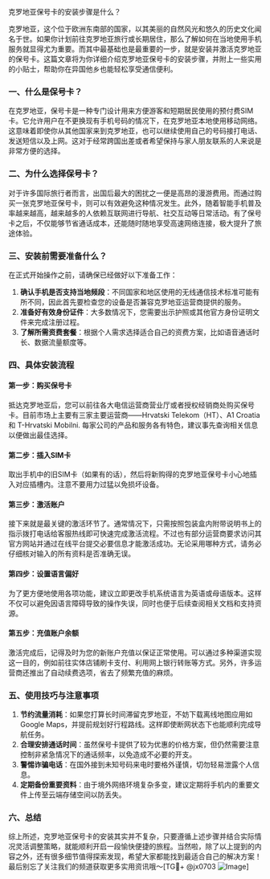 克罗地亚保号卡的安装步骤是什么？

克罗地亚，这个位于欧洲东南部的国家，以其美丽的自然风光和悠久的历史文化闻名于世。如果你计划前往克罗地亚旅行或长期居住，那么了解如何在当地使用手机服务就显得尤为重要。而其中最基础也是最重要的一步，就是安装并激活克罗地亚的保号卡。这篇文章将为你详细介绍克罗地亚保号卡的安装步骤，并附上一些实用的小贴士，帮助你在异国他乡也能轻松享受通信便利。

### 一、什么是保号卡？

在克罗地亚，保号卡是一种专门设计用来方便游客和短期居民使用的预付费SIM卡。它允许用户在不更换现有手机号码的情况下，在克罗地亚本地使用移动网络。这意味着即使你从其他国家来到克罗地亚，也可以继续使用自己的号码接打电话、发送短信以及上网。这对于经常跨国出差或者希望保持与家人朋友联系的人来说是非常方便的选择。

### 二、为什么选择保号卡？

对于许多国际旅行者而言，出国后最大的困扰之一便是高昂的漫游费用。而通过购买一张克罗地亚保号卡，则可以有效避免这种情况发生。此外，随着智能手机普及率越来越高，越来越多的人依赖互联网进行导航、社交互动等日常活动。有了保号卡之后，不仅能够节省通话成本，还能随时随地享受高速网络连接，极大提升了旅途体验。

### 三、安装前需要准备什么？

在正式开始操作之前，请确保已经做好以下准备工作：
1. **确认手机是否支持当地频段**：不同国家和地区使用的无线通信技术标准可能有所不同，因此首先要检查您的设备是否兼容克罗地亚运营商提供的服务。
2. **准备好有效身份证件**：大多数情况下，您需要出示护照或其他官方身份证明文件来完成注册过程。
3. **了解所需资费套餐**：根据个人需求选择适合自己的资费方案，比如语音通话时长、数据流量额度等。

### 四、具体安装流程

#### 第一步：购买保号卡
抵达克罗地亚后，您可以前往各大电信运营商营业厅或者授权经销商处购买保号卡。目前市场上主要有三家主要运营商——Hrvatski Telekom（HT）、A1 Croatia 和 T-Hrvatski Mobilni. 每家公司的产品和服务各有特色，建议事先查询相关信息以便做出最佳选择。

#### 第二步：插入SIM卡
取出手机中的旧SIM卡（如果有的话），然后将新购得的克罗地亚保号卡小心地插入对应插槽内。注意不要用力过猛以免损坏设备。

#### 第三步：激活账户
接下来就是最关键的激活环节了。通常情况下，只需按照包装盒内附带说明书上的指示拨打电话给客服热线即可快速完成激活流程。不过也有部分运营商要求访问其官方网站并通过在线平台提交必要信息才能激活成功。无论采用哪种方式，请务必仔细核对输入的所有资料是否准确无误。

#### 第四步：设置语言偏好
为了更方便地使用各项功能，建议立即更改手机系统语言为英语或母语版本。这样不仅可以避免因语言障碍导致的操作失误，同时也便于后续查阅相关文档和支持资源。

#### 第五步：充值账户余额
激活完成后，记得及时为您的新账户充值以保证正常使用。可以通过多种渠道实现这一目的，例如前往实体店铺刷卡支付、利用网上银行转账等方式。另外，许多运营商还推出了自动续费选项，省去了频繁充值的麻烦。

### 五、使用技巧与注意事项

1. **节约流量消耗**：如果您打算长时间滞留克罗地亚，不妨下载离线地图应用如Google Maps，并提前规划好行程路线。这样即使断网状态下也能顺利完成导航任务。
2. **合理安排通话时间**：虽然保号卡提供了较为优惠的价格方案，但仍然需要注意控制非紧急情况下的通话频率，以免造成不必要的开支。
3. **警惕诈骗电话**：在国外接到未知号码来电时要格外谨慎，切勿轻易泄露个人信息。
4. **定期备份重要资料**：由于境外网络环境复杂多变，建议定期将手机内的重要文件上传至云端存储空间以防丢失。

### 六、总结

综上所述，克罗地亚保号卡的安装其实并不复杂，只要遵循上述步骤并结合实际情况灵活调整策略，就能顺利开启一段愉快便捷的旅程。当然啦，除了以上提到的内容之外，还有很多细节值得探索发现，希望大家都能找到最适合自己的解决方案！最后别忘了关注我们的频道获取更多实用资讯哦～[TG💪+ @jx0703 ![Image](https://github.com/user-attachments/assets/dbca1d08-cadb-493c-b0ec-ad6f7a83f270)]